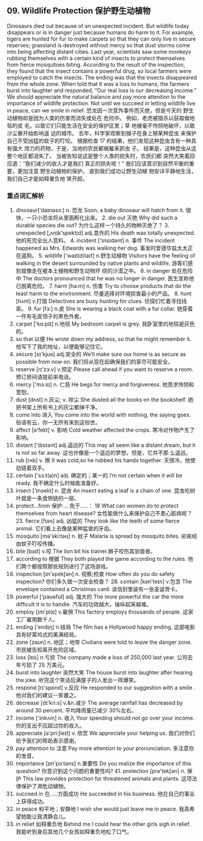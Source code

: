 ## 09. Wildlife Protection 保护野生动植物

  Dinosaurs died out because of an unexpected incident. But wildlife today disappears or is in danger just because humans do harm to it. For example, tigers are hunted for fur to make carpets so that they can only live in secure reserves; grassland is destroyed without mercy so that dust storms come into being affecting distant cities. Last year, scientists saw some monkeys rubbing themselves with a certain kind of insects to protect themselves from fierce mosquitoes biting. According to the result of the inspection, they found that the insect contains a powerful drug, so local farmers were employed to catch the insects. The ending was that the insects disappeared from the whole zone. When told that it was a loss to humans, the farmers burst into laughter and responded, “Our real loss is our decreasing income.” We should appreciate the natural balance and pay more attention to the importance of wildlife protection. Not until we succeed in letting wildlife live in peace, can we smile in relief. 恐龙因一次意外事件而灭绝，但是今天的 野生动植物却是因为人类的伤害而消失或处在 危险中。
  例如，老虎被猎杀以获取做地毯的皮 毛，以致它们只能生活在安全的保护区里；草 地被毫不怜悯地破坏，以致沙尘暴开始影响遥 远的城市。
 去年，科学家观察到猴子在身上擦某种昆虫 来保护自己不受凶猛的蚊子的叮咬。
 根据检查 17 的结果，他们发现这种昆虫含有一种具有强大 效力的药物，于是，当地的农民都被雇来抓虫 子。
结果是，这种昆虫从这整个地区都消失了。
 当被告知说这是整个人类的损失时，农民们都 突然大笑着回应道：“我们减少的收入才是我们 真正的损失呢！” 我们应该意识到自然平衡的重要，更加注意 野生动植物的保护。
 直到我们成功让野生动植 物安详平静地生活，我们自己才能如释重负地 笑开颜。

### 重点词汇解析

  1. dinosaur['daɪnəsɔ:] n. 恐龙 Soon, a baby dinosaur will hatch from it. 很快，一只小恐龙将从里面孵化出来。
    2. die out 灭绝 Why did such a durable species die out? 为什么这样一个持久的物种灭绝了？ 3. unexpected [‚ʌnɪk'spektɪd] adj.意外的 His death was totally unexpected. 他的死完全出人意料。
    4. incident ['ɪnsɪdənt] n. 事件 The incident happened as Mrs. Edwards was walking her dog. 事发时爱德华兹太太正在遛狗。
    5. wildlife ['waɪl(d)laɪf] n.野生动植物 Visitors have the feeling of walking in the desert surrounded by native plants and wildlife. 游客们感到就像走在被本土植物和野生动物环 绕的沙漠之中。
    6. in danger 处在危险中 The doctors pronounced that he was no longer in danger. 医生宣称他已脱离危险。
    7. harm [ha:m] n. 伤害 Try to choose products that do the least harm to the environment. 尽量选择对环境损害最小的产品。
    8. hunt [hʌnt] v.打猎 Detectives are busy hunting for clues. 侦探们忙着寻找线索。
    9. fur [fɜ:] n.皮 She is wearing a black coat with a fur collar. 她穿着一件有毛皮领子的黑色外套。
  10. carpet ['kɑ:pɪt] n.地毯 My bedroom carpet is grey. 我卧室里的地毯是灰色的。
  11. so that 以便 He wrote down my address, so that he might remember it. 他写下了我的地址，以便能够记住它。
  12. secure [sɪ'kjʊə] adj.安全的 We’ll make sure our home is as secure as possible from now on. 我们将从现在起确保我们的家尽可能安全。
  13. reserve [rɪ'zɜ:v] v.预定 Please call ahead if you want to reserve a room. 预订房间请提前来电话。
  14. mercy ['mɜ:sɪ] n. 仁慈 He begs for mercy and forgiveness. 他恳求怜悯和宽恕。
  15. dust [dʌst] n.灰尘; v. 除尘 She dusted all the books on the bookshelf. 她把书架上所有书上的灰尘都掸干净。
  16. come into 进入 You come into the world with nothing, the saying goes. 俗语有云，你一无所有来到这俗世。
  17. affect [ə'fekt] v. 影响 Cold weather affected the crops. 寒冷对作物产生了影响。
  18. distant ['dɪstənt] adj.遥远的 This may all seem like a distant dream, but it is not so far away. 这也许像是一个遥远的梦想，但是，它并不那 么遥远。
  19. rub [rʌb] v. 擦 It was cold,so he rubbed his hands together. 天很冷，他使劲搓着双手。
  20. certain ['sɜ:t(ə)n] adj. 确定的；某一的 I’m not certain when it will be ready. 我不确定什么时候能准备好。
  21. insect ['ɪnsekt] n. 昆虫 An insect eating a leaf is a chain of one. 昆虫吃树叶就是一条食物链的一层。
  22. protect...from 保护.....免于.....： 18 What can women do to protect themselves from heart disease? 女性能做什么来保护自己不患心脏病呢？ 23. fierce [fɪəs] adj. 凶猛的 They look like the teeth of some fierce animal. 它们看上去像是某种猛兽的牙齿。
  24. mosquito [mə'ski:təʊ] n. 蚊子 Malaria is spread by mosquito bites. 疟疾经由蚊子叮咬传播。
  25. bite [baɪt] v.咬 The lion bit his trainer.狮子咬伤其驯兽者。
  26. according to 根据 They both played the game according to the rules. 他们两个都按照那些规则进行了这场游戏。
  27. inspection [ɪn'spekʃən] n. 视察;检查 How often do you do safety inspection? 你们多久做一次安全检查？ 28. contain [kən'teɪn] v.包含 The envelope contained a Christmas card. 该信封里装有一张圣诞贺卡。
  29. powerful ['paʊəfʊl] adj. 强大的 The more powerful the car the more difficult it is to handle. 汽车的功效越大，操纵起来越难。
  30. employ [ɪm'plɔɪ] v.雇佣 This factory employs thousands of people. 这家工厂雇用数千人。
  31. ending ['endɪŋ] n.结局 The film has a Hollywood happy ending. 这部电影具有好莱坞式的美满结局。
  32. zone [zəʊn] n. 地区；地带 Civilians were told to leave the danger zone. 市民被告知离开危险区域。
  33. loss [lɒs] n.亏损 The company made a loss of 250,000 last year. 公司去年亏损了 25 万美元。
  34. burst into laughter 突然大笑 The house burst into laughter after hearing the joke. 听完这个笑话后满屋子的人发出一阵爆笑。
  35. respond [rɪ'spɒnd] v.反应 He responded to our suggestion with a smile . 他对我们的建议一笑置之。
  36. decrease [dɪ'kri:s] v.&n.减少 The average rainfall has decreased by around 30 percent. 平均降雨量已减少 30%左右。
  37. income ['ɪnkʌm] n. 收入 Your spending should not go over your income. 你的支出不应超过你的收入。
  38. appreciate [ə'pri:ʃieɪt] v. 欣赏 We appreciate your helping us. 我们对你们给予我们的帮助表示感谢。
  39. pay attention to 注意 Pay more attention to your pronunciation. 多注意你的发音。
  40. importance [ɪm'pɔ:təns] n.重要性 Do you realize the importance of this question? 你意识到这个问题的重要性吗? 41. protection [prə'tekʃən] n. 保护 This law provides protection for threatened animals and plants. 这项法律保护了濒危动植物。
  42. succeed in 在.....方面成功 He succeeded in his business. 他在自己的事业上获得成功。
  43. in peace 和平地；安静地 I wish she would just leave me in peace. 我真希望她能让我清静会儿。
  44. in relief 如释重负地 Behind me I could hear the other girls sigh in relief. 我能听到身后其他几个女孩如释重负地松了口气。
